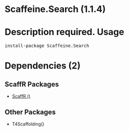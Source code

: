 ﻿Scaffeine.Search (1.1.4)
======
Description required.
Usage
======
<pre>install-package Scaffeine.Search</pre>
Dependencies (2)
=====

ScaffR Packages
------
* [ScaffR ()](https://github.com/wcpro/ScaffR/tree/master/src/ScaffR)

Other Packages
------
* T4Scaffolding()
